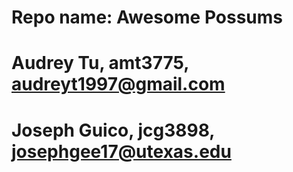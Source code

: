 # Repo name: Awesome Possums

# Audrey Tu, amt3775, audreyt1997@gmail.com

# Joseph Guico, jcg3898, josephgee17@utexas.edu
